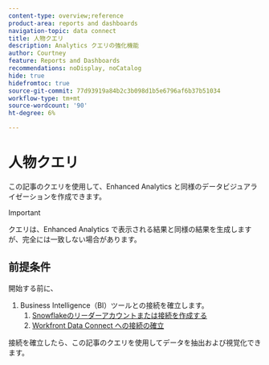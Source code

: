 ```yaml
---
content-type: overview;reference
product-area: reports and dashboards
navigation-topic: data connect
title: 人物クエリ
description: Analytics クエリの強化機能
author: Courtney
feature: Reports and Dashboards
recommendations: noDisplay, noCatalog
hide: true
hidefromtoc: true
source-git-commit: 77d93919a84b2c3b098d1b5e6796af6b37b51034
workflow-type: tm+mt
source-wordcount: '90'
ht-degree: 6%

---
```



# 人物クエリ

この記事のクエリを使用して、Enhanced Analytics と同様のデータビジュアライゼーションを作成できます。

>[!IMPORTANT]
>
>クエリは、Enhanced Analytics で表示される結果と同様の結果を生成しますが、完全には一致しない場合があります。


## 前提条件

開始する前に、

1. Business Intelligence（BI）ツールとの接続を確立します。
   1. [Snowflakeのリーダーアカウントまたは接続を作成する](/help/quicksilver/reports-and-dashboards/data-lake/create-a-reader-account.md)
   1. [Workfront Data Connect への接続の確立](/help/quicksilver/reports-and-dashboards/data-lake/share-data-externally.md)

接続を確立したら、この記事のクエリを使用してデータを抽出および視覚化できます。



